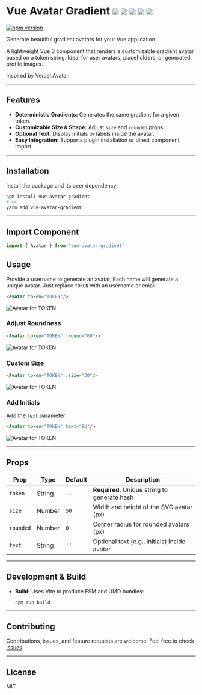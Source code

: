 
# Vue Avatar Gradient ![](https://avatar.vercel.sh/TOKEN?size=20) ![](https://avatar.vercel.sh/leerob?size=20) ![](https://avatar.vercel.sh/vercel?size=20) ![](https://avatar.vercel.sh/party?size=20) ![](https://avatar.vercel.sh/edge?size=20)

[![npm version](https://img.shields.io/npm/v/vue-avatar-gradient.svg)](https://www.npmjs.com/package/vue-avatar-gradient)

Generate beautiful gradient avatars for your Vue application.

A lightweight Vue 3 component that renders a customizable gradient avatar based on a token string. Ideal for user avatars, placeholders, or generated profile images.

Inspired by Vercel Avatar.

---

## Features

- **Deterministic Gradients:** Generates the same gradient for a given token.
- **Customizable Size & Shape:** Adjust `size` and `rounded` props.
- **Optional Text:** Display initials or labels inside the avatar.
- **Easy Integration:** Supports plugin installation or direct component import.

---

## Installation

Install the package and its peer dependency:

```bash
npm install vue-avatar-gradient
# or
yarn add vue-avatar-gradient
```

---

## Import Component

```js
import { Avatar } from 'vue-avatar-gradient'
```

## Usage

Provide a username to generate an avatar. Each name will generate a unique avatar. Just replace `TOKEN` with an username or email:

```html
<Avatar token="TOKEN"/>
```

![Avatar for TOKEN](https://avatar.vercel.sh/TOKEN)



### Adjust Roundness

```html
<Avatar token="TOKEN" :round="60"/>
```

![Avatar for TOKEN](https://avatar.vercel.sh/TOKEN?rounded=60)


### Custom Size
```html
<Avatar token="TOKEN" :size="30"/>
```
![Avatar for TOKEN](https://avatar.vercel.sh/TOKEN.svg?size=30)

### Add Initials

Add the `text` parameter:
```html
<Avatar token="TOKEN" text="EU"/>
```

![Avatar for TOKEN](https://avatar.vercel.sh/TOKEN.svg?text=EU)

---


## Props

| Prop      | Type    | Default | Description                                  |
|-----------|---------|---------|----------------------------------------------|
| `token`   | String  | —       | **Required.** Unique string to generate hash |
| `size`    | Number  | `50`    | Width and height of the SVG avatar (px)      |
| `rounded` | Number  | `0`     | Corner radius for rounded avatars (px)       |
| `text`    | String  | `''`    | Optional text (e.g., initials) inside avatar |

---

## Development & Build

- **Build:** Uses Vite to produce ESM and UMD bundles:

  ```bash
  npm run build
  ```

---

## Contributing

Contributions, issues, and feature requests are welcome! Feel free to check [issues](https://github.com/adam-coquelet/vue-avatar-gradient/issues).

---

## License

MIT